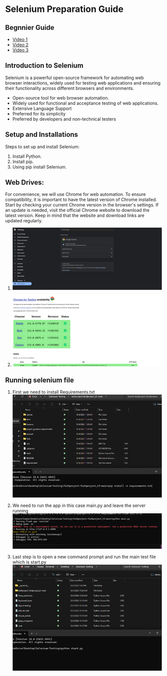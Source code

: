 # Selenium Preparation Guide

## Begnnier Guide
- [Video 1](https://www.youtube.com/watch?v=Xjv1sY630Uc&list=PLzMcBGfZo4-n40rB1XaJ0ak1bemvlqumQ)
- [Video 2](https://www.youtube.com/watch?v=j7VZsCCnptM&t=309s)
- [Video 3](https://www.youtube.com/watch?v=dam0GPOAvVI)


## Introduction to Selenium
Selenium is a powerful open-source framework for automating web browser interactions, widely used for testing web applications and ensuring their functionality across different browsers and environments.

- Open-source tool for web browser automation.
- Widely used for functional and acceptance testing of web applications.
- Extensive Language Support
- Preferred for its simplicity
- Preferred by developers and non-technical testers

## Setup and Installations
Steps to set up and install Selenium:
1. Install Python.
2. Install pip.
3. Using pip install Selenium.

## Web Drives: 
For convenience, we will use Chrome for web automation. To ensure compatibility, it is important to have the latest version of Chrome installed. Start by checking your current Chrome version in the browser's settings. If an update is needed, visit the official Chrome website to download the latest version. Keep in mind that the website and download links are updated regularly.

1. ![alt text](Screenshot-1.png)

2. ![alt text](Screenshot-2.png)


## Running selenium file

1. First we need to install Requirements.txt 
   ![alt text](Screenshot-3.png)

2. We need to run the app in this case main.py and leave the server running
   ![alt text](Screenshot-4.png)

3. Last step is to open a new command prompt and run the main test file which is start.py
   ![alt text](Screenshot-5.png)



